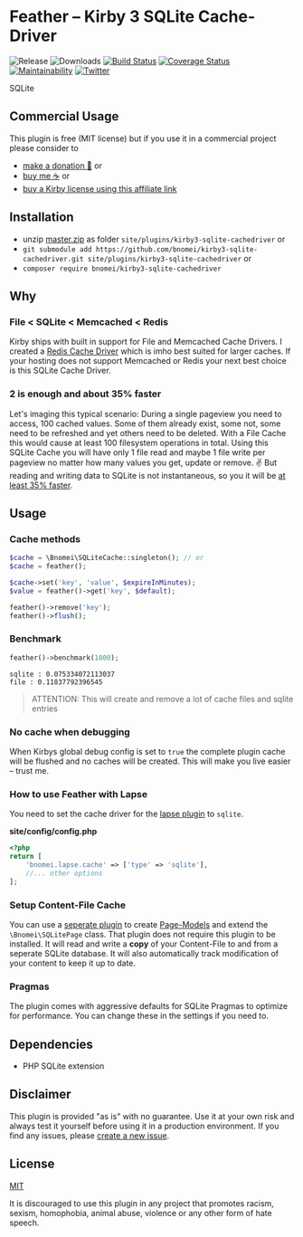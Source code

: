 # Feather – Kirby 3 SQLite Cache-Driver

![Release](https://flat.badgen.net/packagist/v/bnomei/kirby3-sqlite-cachedriver?color=ae81ff)
![Downloads](https://flat.badgen.net/packagist/dt/bnomei/kirby3-sqlite-cachedriver?color=272822)
[![Build Status](https://flat.badgen.net/travis/bnomei/kirby3-sqlite-cachedriver)](https://travis-ci.com/bnomei/kirby3-sqlite-cachedriver)
[![Coverage Status](https://flat.badgen.net/coveralls/c/github/bnomei/kirby3-sqlite-cachedriver)](https://coveralls.io/github/bnomei/kirby3-sqlite-cachedriver) 
[![Maintainability](https://flat.badgen.net/codeclimate/maintainability/bnomei/kirby3-sqlite-cachedriver)](https://codeclimate.com/github/bnomei/kirby3-sqlite-cachedriver) 
[![Twitter](https://flat.badgen.net/badge/twitter/bnomei?color=66d9ef)](https://twitter.com/bnomei)

SQLite
## Commercial Usage

This plugin is free (MIT license) but if you use it in a commercial project please consider to
- [make a donation 🍻](https://www.paypal.me/bnomei/10) or
- [buy me ☕](https://buymeacoff.ee/bnomei) or
- [buy a Kirby license using this affiliate link](https://a.paddle.com/v2/click/1129/35731?link=1170)

## Installation

- unzip [master.zip](https://github.com/bnomei/kirby3-sqlite-cachedriver/archive/master.zip) as folder `site/plugins/kirby3-sqlite-cachedriver` or
- `git submodule add https://github.com/bnomei/kirby3-sqlite-cachedriver.git site/plugins/kirby3-sqlite-cachedriver` or
- `composer require bnomei/kirby3-sqlite-cachedriver`

## Why

### File < SQLite < Memcached < Redis

Kirby ships with built in support for File and Memcached Cache Drivers. I created a [Redis Cache Driver](https://github.com/bnomei/kirby3-redis-cachedriver) which is imho best suited for larger caches. If your hosting does not support Memcached or Redis your next best choice is this SQLite Cache Driver.

### 2 is enough and about 35% faster

Let's imaging this typical scenario: During a single pageview you need to access, 100 cached values. Some of them already exist, some not, some need to be refreshed and yet others need to be deleted. 
With a File Cache this would cause at least 100 filesystem operations in total. Using this SQLite Cache you will have only 1 file read and maybe 1 file write per pageview no matter how many values you get, update or remove. ✌️
But reading and writing data to SQLite is not instantaneous, so you it will be [at least 35% faster](https://www.hwaci.com/sw/sqlite/fasterthanfs.html).

## Usage 

### Cache methods

```php
$cache = \Bnomei\SQLiteCache::singleton(); // or
$cache = feather();

$cache->set('key', 'value', $expireInMinutes);
$value = feather()->get('key', $default);

feather()->remove('key');
feather()->flush();
```

### Benchmark

```php
feather()->benchmark(1000);
```

```shell script
sqlite : 0.075334072113037
file : 0.11837792396545
```

> ATTENTION: This will create and remove a lot of cache files and sqlite entries

### No cache when debugging

When Kirbys global debug config is set to `true` the complete plugin cache will be flushed and no caches will be created. This will make you live easier – trust me.

### How to use Feather with Lapse

You need to set the cache driver for the [lapse plugin](https://github.com/bnomei/kirby3-lapse) to `sqlite`.

**site/config/config.php**
```php
<?php
return [
    'bnomei.lapse.cache' => ['type' => 'sqlite'],
    //... other options
];
```

### Setup Content-File Cache

You can use a [seperate plugin](https://github.com/bnomei/kirby3-page-sqlite) to create [Page-Models](https://getkirby.com/docs/guide/templates/page-models) and extend the `\Bnomei\SQLitePage` class. That plugin does not require this plugin to be installed. It will read and write a **copy** of your Content-File to and from a seperate SQLite database. It will also automatically track modification of your content to keep it up to date.

### Pragmas

The plugin comes with aggressive defaults for SQLite Pragmas to optimize for performance. You can change these in the settings if you need to.

## Dependencies

- PHP SQLite extension

## Disclaimer

This plugin is provided "as is" with no guarantee. Use it at your own risk and always test it yourself before using it in a production environment. If you find any issues, please [create a new issue](https://github.com/bnomei/kirby3-sqlite-cachedriver/issues/new).

## License

[MIT](https://opensource.org/licenses/MIT)

It is discouraged to use this plugin in any project that promotes racism, sexism, homophobia, animal abuse, violence or any other form of hate speech.
